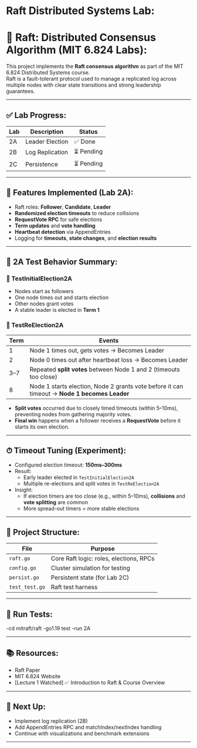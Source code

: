 # Raft Distributed Systems Lab:

# 🚀 Raft: Distributed Consensus Algorithm (MIT 6.824 Labs):

This project implements the **Raft consensus algorithm** as part of the MIT 6.824 Distributed Systems course.  
Raft is a fault-tolerant protocol used to manage a replicated log across multiple nodes with clear state transitions and strong leadership guarantees.

---

## ✅ Lab Progress:

| Lab | Description             | Status |
|-----|-------------------------|--------|
| 2A  | Leader Election         | ✅ Done |
| 2B  | Log Replication         | ⏳ Pending |
| 2C  | Persistence             | ⏳ Pending |

---

## 📄 Features Implemented (Lab 2A):

- Raft roles: **Follower**, **Candidate**, **Leader**
- **Randomized election timeouts** to reduce collisions
- **RequestVote RPC** for safe elections
- **Term updates** and **vote handling**
- **Heartbeat detection** via AppendEntries
- Logging for **timeouts**, **state changes**, and **election results**

---

## 🧪 2A Test Behavior Summary:

### 🔹 TestInitialElection2A
- Nodes start as followers
- One node times out and starts election
- Other nodes grant votes
- A stable leader is elected in **Term 1**

### 🔹 TestReElection2A

| Term | Events |
|------|--------|
| 1 | Node 1 times out, gets votes → Becomes Leader |
| 2 | Node 0 times out after heartbeat loss → Becomes Leader |
| 3–7 | Repeated **split votes** between Node 1 and 2 (timeouts too close) |
| 8 | Node 1 starts election, Node 2 grants vote before it can timeout → **Node 1 becomes Leader** |

- **Split votes** occurred due to closely timed timeouts (within 5–10ms), preventing nodes from gathering majority votes.
- **Final win** happens when a follower receives a **RequestVote** before it starts its own election.

---

## ⏱ Timeout Tuning (Experiment):

- Configured election timeout: **150ms–300ms**
- Result:
  - Early leader elected in `TestInitialElection2A`
  - Multiple re-elections and split votes in `TestReElection2A`
- Insight:
  - If election timers are too close (e.g., within 5–10ms), **collisions** and **vote splitting** are common
  - More spread-out timers = more stable elections

---

## 📁 Project Structure:

| File         | Purpose                                |
|--------------|----------------------------------------|
| `raft.go`    | Core Raft logic: roles, elections, RPCs |
| `config.go`  | Cluster simulation for testing         |
| `persist.go` | Persistent state (for Lab 2C)          |
| `test_test.go` | Raft test harness                    |

---

## 🔧 Run Tests:

-cd mitraft/raft
-go1.19 test -run 2A

---

## 📚 Resources:

- Raft Paper
- MIT 6.824 Website
- [Lecture 1 Watched] ✅ Introduction to Raft & Course Overview

---

## 🧠 Next Up:

- Implement log replication (2B)
- Add AppendEntries RPC and matchIndex/nextIndex handling
- Continue with visualizations and benchmark extensions

---
